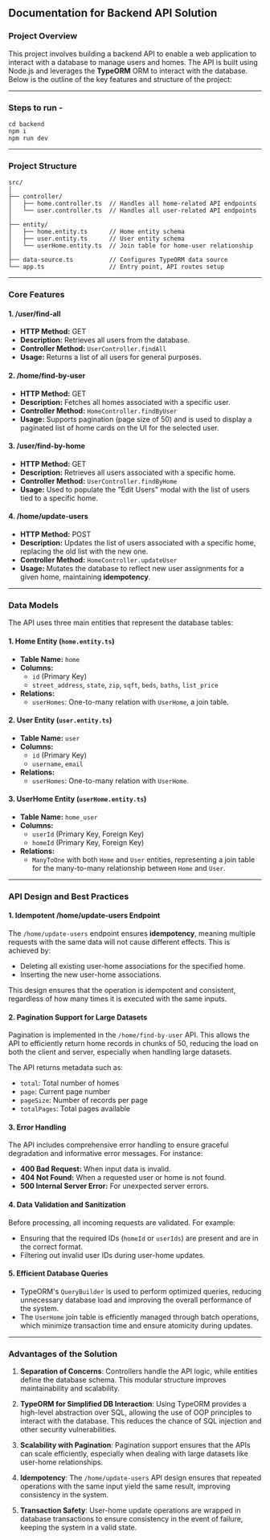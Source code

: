 ## Documentation for Backend API Solution

### Project Overview

This project involves building a backend API to enable a web application to interact with a database to manage users and homes. The API is built using Node.js and leverages the **TypeORM** ORM to interact with the database. Below is the outline of the key features and structure of the project:

---

### Steps to run -

```
cd backend
npm i
npm run dev
```

---

### Project Structure

```
src/
│
├── controller/
│   ├── home.controller.ts  // Handles all home-related API endpoints
│   └── user.controller.ts  // Handles all user-related API endpoints
│
├── entity/
│   ├── home.entity.ts      // Home entity schema
│   ├── user.entity.ts      // User entity schema
│   └── userHome.entity.ts  // Join table for home-user relationship
│
├── data-source.ts          // Configures TypeORM data source
└── app.ts                  // Entry point, API routes setup
```

---

### Core Features

#### 1. **/user/find-all**

- **HTTP Method:** GET
- **Description:** Retrieves all users from the database.
- **Controller Method:** `UserController.findAll`
- **Usage:** Returns a list of all users for general purposes.

#### 2. **/home/find-by-user**

- **HTTP Method:** GET
- **Description:** Fetches all homes associated with a specific user.
- **Controller Method:** `HomeController.findByUser`
- **Usage:** Supports pagination (page size of 50) and is used to display a paginated list of home cards on the UI for the selected user.

#### 3. **/user/find-by-home**

- **HTTP Method:** GET
- **Description:** Retrieves all users associated with a specific home.
- **Controller Method:** `UserController.findByHome`
- **Usage:** Used to populate the "Edit Users" modal with the list of users tied to a specific home.

#### 4. **/home/update-users**

- **HTTP Method:** POST
- **Description:** Updates the list of users associated with a specific home, replacing the old list with the new one.
- **Controller Method:** `HomeController.updateUser`
- **Usage:** Mutates the database to reflect new user assignments for a given home, maintaining **idempotency**.

---

### Data Models

The API uses three main entities that represent the database tables:

#### 1. **Home Entity (`home.entity.ts`)**

- **Table Name:** `home`
- **Columns:**
  - `id` (Primary Key)
  - `street_address`, `state`, `zip`, `sqft`, `beds`, `baths`, `list_price`
- **Relations:**
  - `userHomes`: One-to-many relation with `UserHome`, a join table.

#### 2. **User Entity (`user.entity.ts`)**

- **Table Name:** `user`
- **Columns:**
  - `id` (Primary Key)
  - `username`, `email`
- **Relations:**
  - `userHomes`: One-to-many relation with `UserHome`.

#### 3. **UserHome Entity (`userHome.entity.ts`)**

- **Table Name:** `home_user`
- **Columns:**
  - `userId` (Primary Key, Foreign Key)
  - `homeId` (Primary Key, Foreign Key)
- **Relations:**
  - `ManyToOne` with both `Home` and `User` entities, representing a join table for the many-to-many relationship between `Home` and `User`.

---

### API Design and Best Practices

#### 1. **Idempotent /home/update-users Endpoint**

The `/home/update-users` endpoint ensures **idempotency**, meaning multiple requests with the same data will not cause different effects. This is achieved by:

- Deleting all existing user-home associations for the specified home.
- Inserting the new user-home associations.

This design ensures that the operation is idempotent and consistent, regardless of how many times it is executed with the same inputs.

#### 2. **Pagination Support for Large Datasets**

Pagination is implemented in the `/home/find-by-user` API. This allows the API to efficiently return home records in chunks of 50, reducing the load on both the client and server, especially when handling large datasets.

The API returns metadata such as:

- `total`: Total number of homes
- `page`: Current page number
- `pageSize`: Number of records per page
- `totalPages`: Total pages available

#### 3. **Error Handling**

The API includes comprehensive error handling to ensure graceful degradation and informative error messages. For instance:

- **400 Bad Request:** When input data is invalid.
- **404 Not Found:** When a requested user or home is not found.
- **500 Internal Server Error:** For unexpected server errors.

#### 4. **Data Validation and Sanitization**

Before processing, all incoming requests are validated. For example:

- Ensuring that the required IDs (`homeId` or `userIds`) are present and are in the correct format.
- Filtering out invalid user IDs during user-home updates.

#### 5. **Efficient Database Queries**

- TypeORM's `QueryBuilder` is used to perform optimized queries, reducing unnecessary database load and improving the overall performance of the system.
- The `UserHome` join table is efficiently managed through batch operations, which minimize transaction time and ensure atomicity during updates.

---

### Advantages of the Solution

1. **Separation of Concerns**: Controllers handle the API logic, while entities define the database schema. This modular structure improves maintainability and scalability.

2. **TypeORM for Simplified DB Interaction**: Using TypeORM provides a high-level abstraction over SQL, allowing the use of OOP principles to interact with the database. This reduces the chance of SQL injection and other security vulnerabilities.

3. **Scalability with Pagination**: Pagination support ensures that the APIs can scale efficiently, especially when dealing with large datasets like user-home relationships.

4. **Idempotency**: The `/home/update-users` API design ensures that repeated operations with the same input yield the same result, improving consistency in the system.

5. **Transaction Safety**: User-home update operations are wrapped in database transactions to ensure consistency in the event of failure, keeping the system in a valid state.
